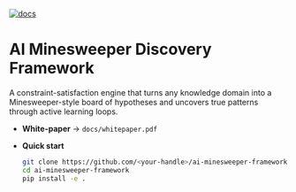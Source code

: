 [![docs](https://img.shields.io/badge/docs-live-brightgreen)](https://GenghisDarb.github.io/AI-Minesweeper-Discovery-Framework/)

# AI Minesweeper Discovery Framework

A constraint-satisfaction engine that turns any knowledge domain into a Minesweeper-style board of hypotheses and uncovers true patterns through active learning loops.

* **White-paper** → `docs/whitepaper.pdf`  
* **Quick start**

  ```bash
  git clone https://github.com/<your-handle>/ai-minesweeper-framework.git
  cd ai-minesweeper-framework
  pip install -e .
  ```
